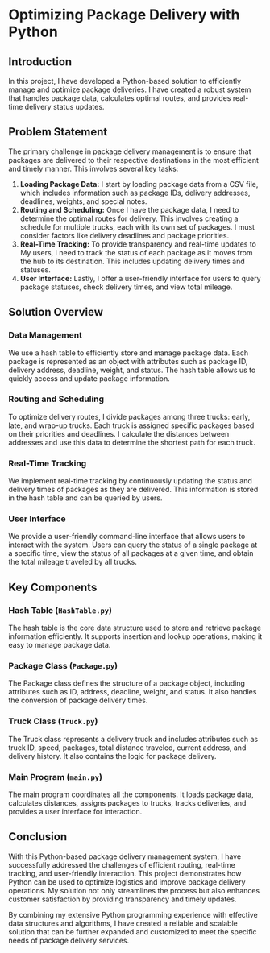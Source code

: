 # Optimizing Package Delivery with Python

## Introduction

In this project, I have developed a Python-based solution to efficiently manage and optimize package deliveries. I have created a robust system that handles package data, calculates optimal routes, and provides real-time delivery status updates.

## Problem Statement

The primary challenge in package delivery management is to ensure that packages are delivered to their respective destinations in the most efficient and timely manner. This involves several key tasks:

1. **Loading Package Data:** I start by loading package data from a CSV file, which includes information such as package IDs, delivery addresses, deadlines, weights, and special notes.
2. **Routing and Scheduling:** Once I have the package data, I need to determine the optimal routes for delivery. This involves creating a schedule for multiple trucks, each with its own set of packages. I must consider factors like delivery deadlines and package priorities.
3. **Real-Time Tracking:** To provide transparency and real-time updates to My users, I need to track the status of each package as it moves from the hub to its destination. This includes updating delivery times and statuses.
4. **User Interface:** Lastly, I offer a user-friendly interface for users to query package statuses, check delivery times, and view total mileage.

## Solution Overview

### Data Management

We use a hash table to efficiently store and manage package data. Each package is represented as an object with attributes such as package ID, delivery address, deadline, weight, and status. The hash table allows us to quickly access and update package information.

### Routing and Scheduling

To optimize delivery routes, I divide packages among three trucks: early, late, and wrap-up trucks. Each truck is assigned specific packages based on their priorities and deadlines. I calculate the distances between addresses and use this data to determine the shortest path for each truck.

### Real-Time Tracking

We implement real-time tracking by continuously updating the status and delivery times of packages as they are delivered. This information is stored in the hash table and can be queried by users.

### User Interface

We provide a user-friendly command-line interface that allows users to interact with the system. Users can query the status of a single package at a specific time, view the status of all packages at a given time, and obtain the total mileage traveled by all trucks.

## Key Components

### Hash Table (`HashTable.py`)

The hash table is the core data structure used to store and retrieve package information efficiently. It supports insertion and lookup operations, making it easy to manage package data.

### Package Class (`Package.py`)

The Package class defines the structure of a package object, including attributes such as ID, address, deadline, weight, and status. It also handles the conversion of package delivery times.

### Truck Class (`Truck.py`)

The Truck class represents a delivery truck and includes attributes such as truck ID, speed, packages, total distance traveled, current address, and delivery history. It also contains the logic for package delivery.

### Main Program (`main.py`)

The main program coordinates all the components. It loads package data, calculates distances, assigns packages to trucks, tracks deliveries, and provides a user interface for interaction.

## Conclusion

With this Python-based package delivery management system, I have successfully addressed the challenges of efficient routing, real-time tracking, and user-friendly interaction. This project demonstrates how Python can be used to optimize logistics and improve package delivery operations. My solution not only streamlines the process but also enhances customer satisfaction by providing transparency and timely updates.

By combining my extensive Python programming experience with effective data structures and algorithms, I have created a reliable and scalable solution that can be further expanded and customized to meet the specific needs of package delivery services.
